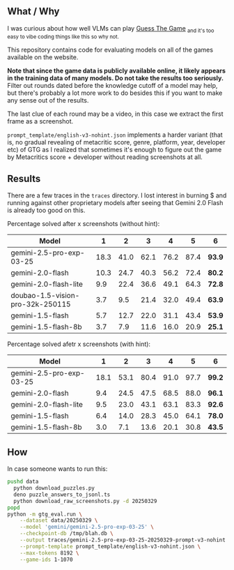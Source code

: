 ## What / Why

I was curious about how well VLMs can play [Guess The Game](https://guessthe.game) <sub>and it's too easy to vibe coding things like this so why not.</sub>

This repository contains code for evaluating models on all of the games available on the website.

**Note that since the game data is publicly available online, it likely appears in the training data of many models. Do not take the results too seriously.** Filter out rounds dated before the knowledge cutoff of a model may help, but there's probably a lot more work to do besides this if you want to make any sense out of the results.

The last clue of each round may be a video, in this case we extract the first frame as a screenshot.

`prompt_template/english-v3-nohint.json` implements a harder variant (that is, no gradual revealing of metacritic score, genre, platform, year, developer etc) of GTG as I realized that sometimes it's enough to figure out the game by Metacritics score + developer without reading screenshots at all.

## Results

There are a few traces in the `traces` directory. I lost interest in burning $ and running against other proprietary models after seeing that Gemini 2.0 Flash is already too good on this.

Percentage solved after x screenshots (without hint):

|               Model               |   1  |   2  |   3  |   4  |   5  |   6      |
|-----------------------------------|------|------|------|------|------|----------|
| gemini-2.5-pro-exp-03-25          | 18.3 | 41.0 | 62.1 | 76.2 | 87.4 | **93.9** |
| gemini-2.0-flash                  | 10.3 | 24.7 | 40.3 | 56.2 | 72.4 | **80.2** |
| gemini-2.0-flash-lite             |  9.9 | 22.4 | 36.6 | 49.1 | 64.3 | **72.8** |
| doubao-1.5-vision-pro-32k-250115  |  3.7 |  9.5 | 21.4 | 32.0 | 49.4 | **63.9** |
| gemini-1.5-flash                  |  5.7 | 12.7 | 22.0 | 31.1 | 43.4 | **53.9** |
| gemini-1.5-flash-8b               |  3.7 |  7.9 | 11.6 | 16.0 | 20.9 | **25.1** |

Percentage solved afetr x screenshots (with hint):


|               Model               |   1  |   2  |   3  |   4  |   5  |   6      |
|-----------------------------------|------|------|------|------|------|----------|
| gemini-2.5-pro-exp-03-25          | 18.1 | 53.1 | 80.4 | 91.0 | 97.7 | **99.2** |
| gemini-2.0-flash                  |  9.4 | 24.5 | 47.5 | 68.5 | 88.0 | **96.1** |
| gemini-2.0-flash-lite             |  9.5 | 23.0 | 43.1 | 63.1 | 83.3 | **92.6** |
| gemini-1.5-flash                  |  6.4 | 14.0 | 28.3 | 45.0 | 64.1 | **78.0** |
| gemini-1.5-flash-8b               |  3.0 |  7.1 | 13.6 | 20.1 | 30.8 | **43.5** |

## How

In case someone wants to run this:

```bash
pushd data
  python download_puzzles.py
  deno puzzle_answers_to_jsonl.ts
  python download_raw_screenshots.py -d 20250329
popd
python -m gtg_eval.run \
    --dataset data/20250329 \
    --model 'gemini/gemini-2.5-pro-exp-03-25' \
    --checkpoint-db /tmp/blah.db \
    --output traces/gemini-2.5-pro-exp-03-25-20250329-prompt-v3-nohint.json \
    --prompt-template prompt_template/english-v3-nohint.json \
    --max-tokens 8192 \
    --game-ids 1-1070
```
